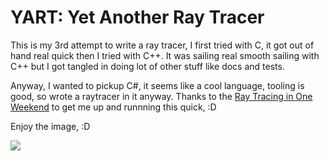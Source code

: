 # YART: Yet Another Ray Tracer

This is my 3rd attempt to write a ray tracer, I first tried with C, it got out of hand real quick then I tried with C++. It was sailing real smooth sailing with C++ but I got tangled in doing lot of other stuff like docs and tests.

Anyway, I wanted to pickup C#, it seems like a cool language, tooling is good, so wrote a raytracer in it anyway. Thanks to the [Ray Tracing in One Weekend](https://raytracing.github.io/books/RayTracingInOneWeekend.html) to get me up and runnning this quick, :D 

Enjoy the image, :D


![](https://i.ibb.co/RHyFPzq/image.png)
